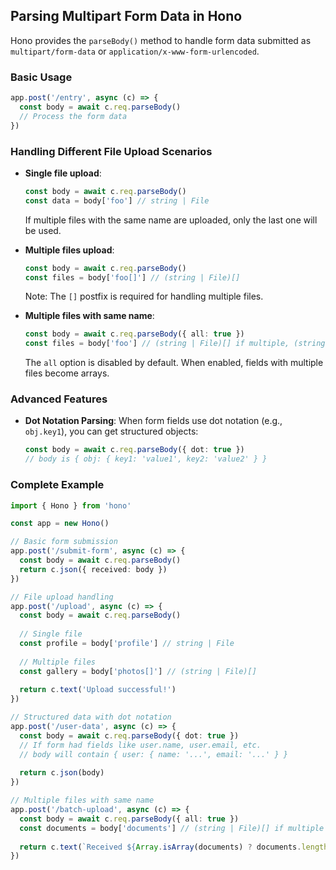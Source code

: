## Parsing Multipart Form Data in Hono

Hono provides the `parseBody()` method to handle form data submitted as `multipart/form-data` or `application/x-www-form-urlencoded`.

### Basic Usage

```typescript
app.post('/entry', async (c) => {
  const body = await c.req.parseBody()
  // Process the form data
})
```

### Handling Different File Upload Scenarios

- **Single file upload**:
  ```typescript
  const body = await c.req.parseBody()
  const data = body['foo'] // string | File
  ```
  If multiple files with the same name are uploaded, only the last one will be used.

- **Multiple files upload**:
  ```typescript
  const body = await c.req.parseBody()
  const files = body['foo[]'] // (string | File)[]
  ```
  Note: The `[]` postfix is required for handling multiple files.

- **Multiple files with same name**:
  ```typescript
  const body = await c.req.parseBody({ all: true })
  const files = body['foo'] // (string | File)[] if multiple, (string | File) if single
  ```
  The `all` option is disabled by default. When enabled, fields with multiple files become arrays.

### Advanced Features

- **Dot Notation Parsing**:
  When form fields use dot notation (e.g., `obj.key1`), you can get structured objects:
  ```typescript
  const body = await c.req.parseBody({ dot: true })
  // body is { obj: { key1: 'value1', key2: 'value2' } }
  ```

### Complete Example

```typescript
import { Hono } from 'hono'

const app = new Hono()

// Basic form submission
app.post('/submit-form', async (c) => {
  const body = await c.req.parseBody()
  return c.json({ received: body })
})

// File upload handling
app.post('/upload', async (c) => {
  const body = await c.req.parseBody()
  
  // Single file
  const profile = body['profile'] // string | File
  
  // Multiple files
  const gallery = body['photos[]'] // (string | File)[]
  
  return c.text('Upload successful!')
})

// Structured data with dot notation
app.post('/user-data', async (c) => {
  const body = await c.req.parseBody({ dot: true })
  // If form had fields like user.name, user.email, etc.
  // body will contain { user: { name: '...', email: '...' } }
  
  return c.json(body)
})

// Multiple files with same name
app.post('/batch-upload', async (c) => {
  const body = await c.req.parseBody({ all: true })
  const documents = body['documents'] // (string | File)[] if multiple files uploaded
  
  return c.text(`Received ${Array.isArray(documents) ? documents.length : 1} document(s)`)
})